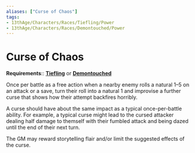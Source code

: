 ```yaml
---
aliases: ["Curse of Chaos"]
tags:
- 13thAge/Characters/Races/Tiefling/Power
- 13thAge/Characters/Races/Demontouched/Power
---
```

# Curse of Chaos

**Requirements**:: **[Tiefling](../Tiefling-Demontouched.md)** or **[Demontouched](../Tiefling-Demontouched.md)**

Once per battle as a free action when a nearby enemy rolls a natural 1–5 on an attack or a save, turn their roll into a natural 1 and improvise a further curse that shows how their attempt backfires horribly.

A curse should have about the same impact as a typical once-per-battle ability. For example, a typical curse might lead to the cursed attacker dealing half damage to themself with their fumbled attack and being dazed until the end of their next turn.

The GM may reward storytelling flair and/or limit the suggested effects of the curse.
